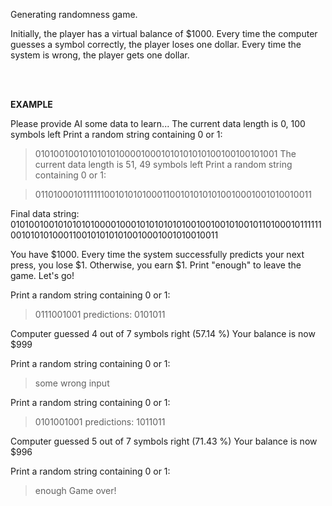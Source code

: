 Generating randomness game.

<p>Initially, the player has a virtual balance of $1000. Every time the computer guesses a symbol correctly, the player loses one dollar. Every time the system is wrong, the player gets one dollar.</p><br/><br/></a>

<b>EXAMPLE</b>

Please provide AI some data to learn...
The current data length is 0, 100 symbols left
Print a random string containing 0 or 1:

> 010100100101010101000010001010101010100100100101001
The current data length is 51, 49 symbols left
Print a random string containing 0 or 1:

> 011010001011111100101010100011001010101010010001001010010011

Final data string:
010100100101010101000010001010101010100100100101001011010001011111100101010100011001010101010010001001010010011

You have $1000. Every time the system successfully predicts your next press, you lose $1.
Otherwise, you earn $1. Print "enough" to leave the game. Let's go!

Print a random string containing 0 or 1:

> 0111001001
predictions:
0101011

Computer guessed 4 out of 7 symbols right (57.14 %)
Your balance is now $999

Print a random string containing 0 or 1:

> some wrong input

Print a random string containing 0 or 1:

> 0101001001
predictions:
1011011

Computer guessed 5 out of 7 symbols right (71.43 %)
Your balance is now $996

Print a random string containing 0 or 1:

> enough
Game over!
